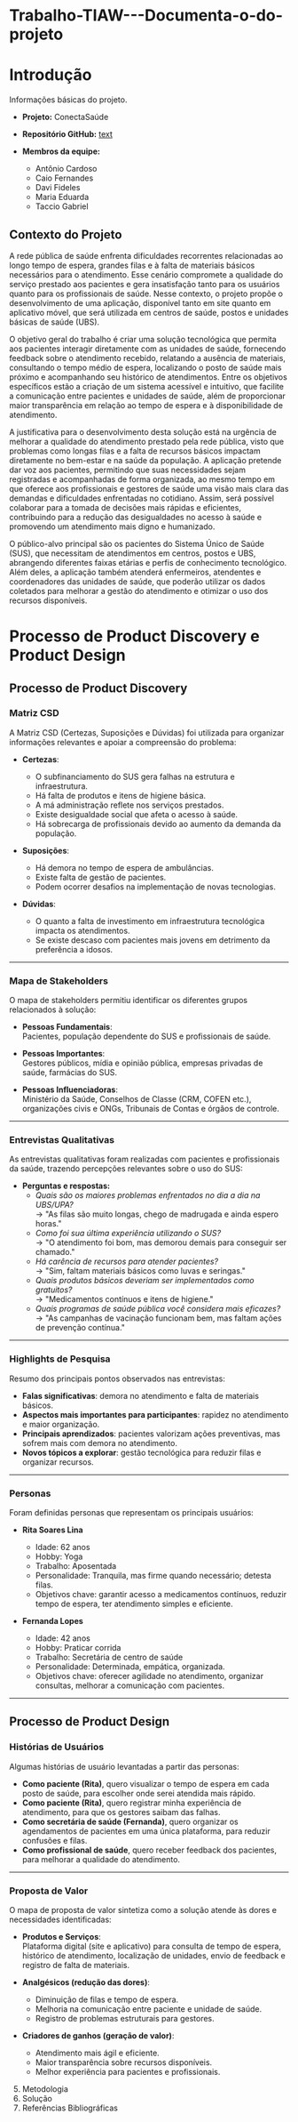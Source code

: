 # Trabalho-TIAW---Documenta-o-do-projeto
# Introdução

Informações básicas do projeto.

- **Projeto:** ConectaSaúde
- **Repositório GitHub:** [text](https://github.com/AntonioCardosoASimoes/Trabalho-TIAW---Documenta-o-do-projeto.git)

- **Membros da equipe:**
  - Antônio Cardoso
  - Caio Fernandes
  - Davi Fideles
  - Maria Eduarda
  - Taccio Gabriel

## Contexto do Projeto  

A rede pública de saúde enfrenta dificuldades recorrentes relacionadas ao longo tempo de espera, grandes filas e à falta de materiais básicos necessários para o atendimento. Esse cenário compromete a qualidade do serviço prestado aos pacientes e gera insatisfação tanto para os usuários quanto para os profissionais de saúde. Nesse contexto, o projeto propõe o desenvolvimento de uma aplicação, disponível tanto em site quanto em aplicativo móvel, que será utilizada em centros de saúde, postos e unidades básicas de saúde (UBS).  

O objetivo geral do trabalho é criar uma solução tecnológica que permita aos pacientes interagir diretamente com as unidades de saúde, fornecendo feedback sobre o atendimento recebido, relatando a ausência de materiais, consultando o tempo médio de espera, localizando o posto de saúde mais próximo e acompanhando seu histórico de atendimentos. Entre os objetivos específicos estão a criação de um sistema acessível e intuitivo, que facilite a comunicação entre pacientes e unidades de saúde, além de proporcionar maior transparência em relação ao tempo de espera e à disponibilidade de atendimento.  

A justificativa para o desenvolvimento desta solução está na urgência de melhorar a qualidade do atendimento prestado pela rede pública, visto que problemas como longas filas e a falta de recursos básicos impactam diretamente no bem-estar e na saúde da população. A aplicação pretende dar voz aos pacientes, permitindo que suas necessidades sejam registradas e acompanhadas de forma organizada, ao mesmo tempo em que oferece aos profissionais e gestores de saúde uma visão mais clara das demandas e dificuldades enfrentadas no cotidiano. Assim, será possível colaborar para a tomada de decisões mais rápidas e eficientes, contribuindo para a redução das desigualdades no acesso à saúde e promovendo um atendimento mais digno e humanizado.  

O público-alvo principal são os pacientes do Sistema Único de Saúde (SUS), que necessitam de atendimentos em centros, postos e UBS, abrangendo diferentes faixas etárias e perfis de conhecimento tecnológico. Além deles, a aplicação também atenderá enfermeiros, atendentes e coordenadores das unidades de saúde, que poderão utilizar os dados coletados para melhorar a gestão do atendimento e otimizar o uso dos recursos disponíveis.  

# Processo de Product Discovery e Product Design

## Processo de Product Discovery

### Matriz CSD
A Matriz CSD (Certezas, Suposições e Dúvidas) foi utilizada para organizar informações relevantes e apoiar a compreensão do problema:

- **Certezas**:  
  - O subfinanciamento do SUS gera falhas na estrutura e infraestrutura.  
  - Há falta de produtos e itens de higiene básica.  
  - A má administração reflete nos serviços prestados.  
  - Existe desigualdade social que afeta o acesso à saúde.  
  - Há sobrecarga de profissionais devido ao aumento da demanda da população.  

- **Suposições**:  
  - Há demora no tempo de espera de ambulâncias.  
  - Existe falta de gestão de pacientes.  
  - Podem ocorrer desafios na implementação de novas tecnologias.  

- **Dúvidas**:  
  - O quanto a falta de investimento em infraestrutura tecnológica impacta os atendimentos.  
  - Se existe descaso com pacientes mais jovens em detrimento da preferência a idosos.  

---

### Mapa de Stakeholders
O mapa de stakeholders permitiu identificar os diferentes grupos relacionados à solução:

- **Pessoas Fundamentais**:  
  Pacientes, população dependente do SUS e profissionais de saúde.  

- **Pessoas Importantes**:  
  Gestores públicos, mídia e opinião pública, empresas privadas de saúde, farmácias do SUS.  

- **Pessoas Influenciadoras**:  
  Ministério da Saúde, Conselhos de Classe (CRM, COFEN etc.), organizações civis e ONGs, Tribunais de Contas e órgãos de controle.  

---

### Entrevistas Qualitativas
As entrevistas qualitativas foram realizadas com pacientes e profissionais da saúde, trazendo percepções relevantes sobre o uso do SUS:

- **Perguntas e respostas:**
  - *Quais são os maiores problemas enfrentados no dia a dia na UBS/UPA?*  
    → "As filas são muito longas, chego de madrugada e ainda espero horas."  
  - *Como foi sua última experiência utilizando o SUS?*  
    → "O atendimento foi bom, mas demorou demais para conseguir ser chamado."  
  - *Há carência de recursos para atender pacientes?*  
    → "Sim, faltam materiais básicos como luvas e seringas."  
  - *Quais produtos básicos deveriam ser implementados como gratuitos?*  
    → "Medicamentos contínuos e itens de higiene."  
  - *Quais programas de saúde pública você considera mais eficazes?*  
    → "As campanhas de vacinação funcionam bem, mas faltam ações de prevenção contínua."  

---

### Highlights de Pesquisa
Resumo dos principais pontos observados nas entrevistas:

- **Falas significativas**: demora no atendimento e falta de materiais básicos.  
- **Aspectos mais importantes para participantes**: rapidez no atendimento e maior organização.  
- **Principais aprendizados**: pacientes valorizam ações preventivas, mas sofrem mais com demora no atendimento.  
- **Novos tópicos a explorar**: gestão tecnológica para reduzir filas e organizar recursos.  

---

### Personas
Foram definidas personas que representam os principais usuários:

- **Rita Soares Lina**  
  - Idade: 62 anos  
  - Hobby: Yoga  
  - Trabalho: Aposentada  
  - Personalidade: Tranquila, mas firme quando necessário; detesta filas.  
  - Objetivos chave: garantir acesso a medicamentos contínuos, reduzir tempo de espera, ter atendimento simples e eficiente.  

- **Fernanda Lopes**  
  - Idade: 42 anos  
  - Hobby: Praticar corrida  
  - Trabalho: Secretária de centro de saúde  
  - Personalidade: Determinada, empática, organizada.  
  - Objetivos chave: oferecer agilidade no atendimento, organizar consultas, melhorar a comunicação com pacientes.  

---

## Processo de Product Design

### Histórias de Usuários
Algumas histórias de usuário levantadas a partir das personas:

- **Como paciente (Rita)**, quero visualizar o tempo de espera em cada posto de saúde, para escolher onde serei atendida mais rápido.  
- **Como paciente (Rita)**, quero registrar minha experiência de atendimento, para que os gestores saibam das falhas.  
- **Como secretária de saúde (Fernanda)**, quero organizar os agendamentos de pacientes em uma única plataforma, para reduzir confusões e filas.  
- **Como profissional de saúde**, quero receber feedback dos pacientes, para melhorar a qualidade do atendimento.  

---

### Proposta de Valor
O mapa de proposta de valor sintetiza como a solução atende às dores e necessidades identificadas:

- **Produtos e Serviços**:  
  Plataforma digital (site e aplicativo) para consulta de tempo de espera, histórico de atendimento, localização de unidades, envio de feedback e registro de falta de materiais.  

- **Analgésicos (redução das dores)**:  
  - Diminuição de filas e tempo de espera.  
  - Melhoria na comunicação entre paciente e unidade de saúde.  
  - Registro de problemas estruturais para gestores.  

- **Criadores de ganhos (geração de valor)**:  
  - Atendimento mais ágil e eficiente.  
  - Maior transparência sobre recursos disponíveis.  
  - Melhor experiência para pacientes e profissionais.  


5. Metodologia
6. Solução
7. Referências Bibliográficas
